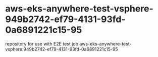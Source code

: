 # aws-eks-anywhere-test-vsphere-949b2742-ef79-4131-93fd-0a6891221c15-95
repository for use with E2E test job aws-eks-anywhere-test-vsphere:949b2742-ef79-4131-93fd-0a6891221c15-95
